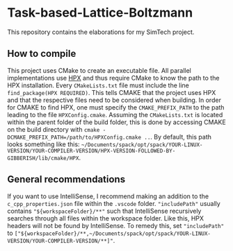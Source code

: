# Task-based-Lattice-Boltzmann
This repository contains the elaborations for my SimTech project.

## How to compile
This project uses CMake to create an executable file.
All parallel implementations use [HPX](https://hpx-docs.stellar-group.org/latest/html/index.html) and thus require CMake to know the path to the HPX installation.
Every `CMakeLists.txt` file must include the line `find_package(HPX REQUIRED)`. 
This tells CMAKE that the project uses HPX and that the respective files need to be considered when building.
In order for CMAKE to find HPX, one must specify the `CMAKE_PREFIX_PATH` to the path leading to the file `HPXConfig.cmake`.
Assuming the `CMakeLists.txt` is located within the parent folder of the build folder, this is done by accessing CMAKE on the build directory with 
`cmake -DCMAKE_PREFIX_PATH=/path/to/HPXConfig.cmake ..`.
By default, this path looks something like this:
`~/Documents/spack/opt/spack/YOUR-LINUX-VERSION/YOUR-COMPILER-VERSION/HPX-VERSION-FOLLOWED-BY-GIBBERISH/lib/cmake/HPX`.

## General recommendations
If you want to use IntelliSense, I recommend making an addition to the `c_cpp_properties.json` file within the `.vscode` folder.
`"includePath"` usually contains `"${workspaceFolder}/**"` such that IntelliSense recursively searches through all files within the workspace folder.
Like this, HPX headers will not be found by IntelliSense.
To remedy this, set `"includePath"` to `["${workspaceFolder}/**,~/Documents/spack/opt/spack/YOUR-LINUX-VERSION/YOUR-COMPILER-VERSION/**]"`.

